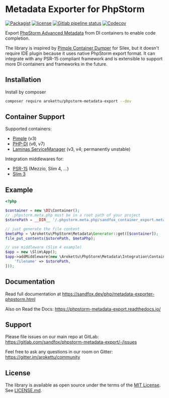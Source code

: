 # Metadata Exporter for PhpStorm

[![Packagist]][Packagist Link]
[![license]][MIT License]
[![Gitlab pipeline status]][pipelines]
[![Codecov]][codecov link]

[Packagist]: https://img.shields.io/packagist/v/arokettu/phpstorm-metadata-export.svg?style=flat-square
[license]: https://img.shields.io/github/license/arokettu/phpstorm-metadata-export.svg?style=flat-square
[Gitlab pipeline status]: https://img.shields.io/gitlab/pipeline/sandfox/phpstorm-metadata-export/master.svg?style=flat-square
[Codecov]: https://img.shields.io/codecov/c/gl/sandfox/phpstorm-metadata-export?style=flat-square

[Packagist Link]: https://packagist.org/packages/arokettu/phpstorm-metadata-export
[pipelines]: https://gitlab.com/sandfox/phpstorm-metadata-export/-/pipelines
[codecov link]: https://codecov.io/gl/sandfox/phpstorm-metadata-export/

Export [PhpStorm Advanced Metadata] from DI containers to enable code completion.

The library is inspired by [Pimple Container Dumper] for Silex,
but it doesn't require IDE plugin because it uses native PhpStorm export format.
It can integrate with any PSR-15 compliant framework
and is extensible to support more DI containers and frameworks in the future.

[PhpStorm Advanced Metadata]: https://confluence.jetbrains.com/display/PhpStorm/PhpStorm+Advanced+Metadata
[Pimple Container Dumper]: https://github.com/Sorien/silex-pimple-dumper

## Installation

Install by composer

```sh
composer require arokettu/phpstorm-metadata-export --dev
```

## Container Support

Supported containers:

* [Pimple] (v3)
* [PHP-DI] (v6, v7)
* [Laminas ServiceManager] (v3, v4; permanently unstable)

Integration middlewares for:

* [PSR-15] (Mezzio, Slim 4, ...)
* [Slim 3]

[Pimple]:   https://github.com/silexphp/Pimple
[PHP-DI]:   http://php-di.org/
[Laminas ServiceManager]:   https://docs.laminas.dev/laminas-servicemanager/
[Slim 3]:   https://www.slimframework.com/
[PSR-15]:   https://www.php-fig.org/psr/psr-15/

## Example

```php
<?php

$container = new \DI\Container();
// .phpstorm.meta.php must be in a root path of your project
$storePath = __DIR__ '/.phpstorm.meta.php/sandfox_container_export.meta.php';

// just generate the file content
$metaPhp = \Arokettu\PhpStorm\Metadata\Generator::get([$container]);
file_put_contents($storePath, $metaPhp);

// use middleware (Slim 4 example)
$app = new \Slim\App();
$app->addMiddleware(new \Arokettu\PhpStorm\Metadata\Integration\ContainerExportMiddleware($container, [
    'filename' => $storePath,
]));
```

## Documentation

Read full documentation at <https://sandfox.dev/php/metadata-exporter-phpstorm.html>

Also on Read the Docs: <https://phpstorm-metadata-export.readthedocs.io/>

## Support

Please file issues on our main repo at GitLab: <https://gitlab.com/sandfox/phpstorm-metadata-export/-/issues>

Feel free to ask any questions in our room on Gitter: <https://gitter.im/arokettu/community>

## License

The library is available as open source under the terms of the [MIT License].
See [LICENSE.md][MIT License].

[MIT License]: ./LICENSE.md
